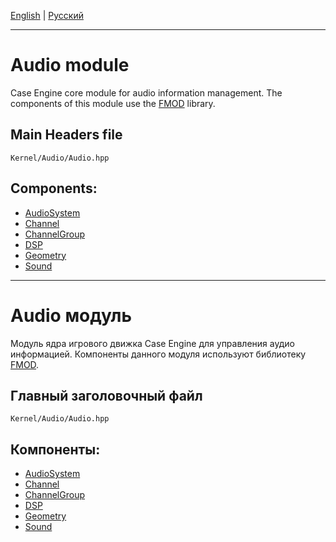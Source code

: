 [English](#en) | [Русский](#ru)

---

<a id="en"></a>
# Audio module

Case Engine core module for audio information management. The components of this module use the [FMOD](https://www.fmod.com) library.

## Main Headers file
```Kernel/Audio/Audio.hpp```

## Components:
- [AudioSystem](AudioSystem/HowToUse.md)
- [Channel](Channel/HowToUse.md)
- [ChannelGroup](ChannelGroup/HowToUse.md)
- [DSP](DSP/HowToUse.md)
- [Geometry](Geometry/HowToUse.md)
- [Sound](Sound/HowToUse.md)

---

<a id="ru"></a>
# Audio модуль

Модуль ядра игрового движка Case Engine для управления аудио информацией. Компоненты данного модуля используют библиотеку [FMOD](https://www.fmod.com).

## Главный заголовочный файл
```Kernel/Audio/Audio.hpp```

## Компоненты:
- [AudioSystem](AudioSystem/HowToUse.md)
- [Channel](Channel/HowToUse.md)
- [ChannelGroup](ChannelGroup/HowToUse.md)
- [DSP](DSP/HowToUse.md)
- [Geometry](Geometry/HowToUse.md)
- [Sound](Sound/HowToUse.md)